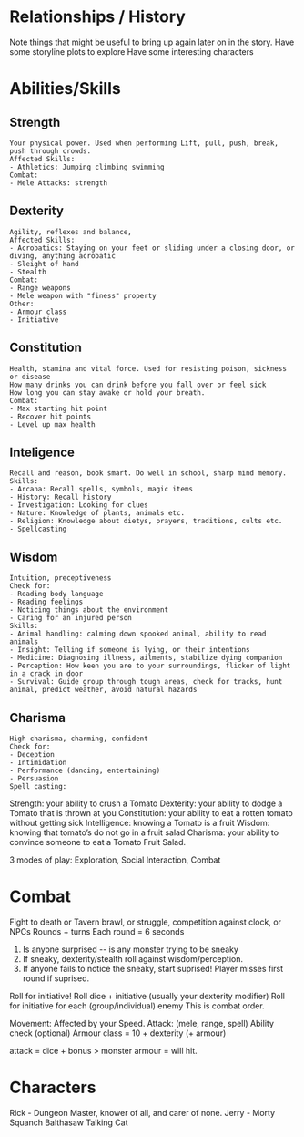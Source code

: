 # Relationships / History
Note things that might be useful to bring up again later on in the story.
Have some storyline plots to explore
Have some interesting characters

# Abilities/Skills
## Strength 
    Your physical power. Used when performing Lift, pull, push, break, push through crowds.
    Affected Skills:
    - Athletics: Jumping climbing swimming
    Combat:
    - Mele Attacks: strength

## Dexterity
    Agility, reflexes and balance,
    Affected Skills:
    - Acrobatics: Staying on your feet or sliding under a closing door, or diving, anything acrobatic
    - Sleight of hand
    - Stealth
    Combat:
    - Range weapons 
    - Mele weapon with "finess" property
    Other:
    - Armour class
    - Initiative

## Constitution
    Health, stamina and vital force. Used for resisting poison, sickness or disease
    How many drinks you can drink before you fall over or feel sick
    How long you can stay awake or hold your breath.
    Combat:
    - Max starting hit point
    - Recover hit points
    - Level up max health

## Inteligence
    Recall and reason, book smart. Do well in school, sharp mind memory.
    Skills:
    - Arcana: Recall spells, symbols, magic items
    - History: Recall history
    - Investigation: Looking for clues
    - Nature: Knowledge of plants, animals etc.
    - Religion: Knowledge about dietys, prayers, traditions, cults etc.
    - Spellcasting

## Wisdom
    Intuition, preceptiveness
    Check for:
    - Reading body language
    - Reading feelings
    - Noticing things about the environment
    - Caring for an injured person
    Skills:
    - Animal handling: calming down spooked animal, ability to read animals
    - Insight: Telling if someone is lying, or their intentions
    - Medicine: Diagnosing illness, ailments, stabilize dying companion
    - Perception: How keen you are to your surroundings, flicker of light in a crack in door
    - Survival: Guide group through tough areas, check for tracks, hunt animal, predict weather, avoid natural hazards

## Charisma
    High charisma, charming, confident
    Check for:
    - Deception
    - Intimidation
    - Performance (dancing, entertaining)
    - Persuasion
    Spell casting:


Strength: your ability to crush a Tomato
Dexterity: your ability to dodge a Tomato that is thrown at you
Constitution: your ability to eat a rotten tomato without getting sick
Intelligence: knowing a Tomato is a fruit
Wisdom: knowing that tomato’s do not go in a fruit salad
Charisma: your ability to convince someone to eat a Tomato Fruit Salad.

3 modes of play: Exploration, Social Interaction, Combat
# Combat
Fight to death or Tavern brawl, or struggle, competition against clock, or NPCs
Rounds + turns
Each round = 6 seconds

1. Is anyone surprised -- is any monster trying to be sneaky
2. If sneaky, dexterity/stealth roll against wisdom/perception.
3. If anyone fails to notice the sneaky, start suprised!
Player misses first round if suprised.

Roll for initiative!
Roll dice + initiative (usually your dexterity modifier)
Roll for initiative for each (group/individual) enemy
This is combat order.

Movement: Affected by your Speed.
Attack: (mele, range, spell)
Ability check (optional)
Armour class = 10 + dexterity (+ armour)

attack = dice + bonus > monster armour = will hit.




# Characters
Rick - Dungeon Master, knower of all, and carer of none.
Jerry - 
Morty
Squanch
Balthasaw
Talking Cat

